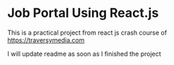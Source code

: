 # Job Portal Using React.js

This is a practical project from react js crash course of https://traversymedia.com 



I will update readme as soon as I finished the project

